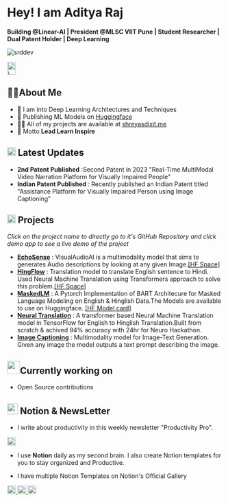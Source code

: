 <h1 align="Left">Hey! I am Aditya Raj</h1>
<p align="left"><b>Building @Linear-AI | President @MLSC VIIT Pune | Student Researcher | Dual Patent Holder | Deep Learning</b></p>

<p align="left"> <img src="https://komarev.com/ghpvc/?username=srddev&label=Profile%20views&color=0e75b6&style=flat" alt="srddev" /> </p>
<!-- <a href="https://twitter.com/shreyas__dixit" target="blank"><img align="center" src="https://raw.githubusercontent.com/rahuldkjain/github-profile-readme-generator/master/src/images/icons/Social/twitter.svg" alt="shreyas__dixit" height="30" width="20" /></a> -->
<a href="https://www.linkedin.com/in/rajsecrets/" target="blank"><img align="center" src="https://raw.githubusercontent.com/rahuldkjain/github-profile-readme-generator/master/src/images/icons/Social/linked-in-alt.svg" alt="i" height="30" width="20" /></a>

<!-------------------------------------------------- About Me -------------------------------------------------->
## 🧑🏻About Me
- 🔭 I am into Deep Learning Architectures and Techniques
- 🤗 Publishing ML Models on [Huggingface](https://huggingface.co/SRDdev)
- 👨‍💻 All of my projects are available at [shreyasdixit.me](shreyasdixit.me)
- 🧋 Motto **Lead Learn Inspire**

<!-------------------------------------------------- News -------------------------------------------------->
## <img src="https://em-content.zobj.net/thumbs/120/apple/325/newspaper_1f4f0.png" style="height:20px;width:20px;"> Latest Updates
- **2nd Patent Published** :Second Patent in 2023 "Real-Time MultiModal Video Narration Platform for Visually Impaired People"
- **Indian Patent Published** : Recently published an Indian Patent titled "Assistance Platform for Visually Impaired Person using Image Captioning"

<!-------------------------------------------------- Projects -------------------------------------------------->
## <img src="https://em-content.zobj.net/thumbs/120/apple/325/gear_2699-fe0f.png" style="height:20px;width:20px;"> Projects
*Click on the project name to directly go to it's GitHub Repository and click demo app to see a live demo of the project*

- **[EchoSense](https://github.com/SRDdev/)** : VisualAudioAI is a multimodality model that aims to generates Audio descriptions by looking at any given Image.[[HF Space]](https://srddev-echosense.hf.space)
- **[HingFlow](https://github.com/SRDdev/HingFlow)** : Translation model to translate English sentence to Hindi. Used Neural Machine Translation using Transformers approach to solve this problem.[[HF Space]](https://huggingface.co/spaces/SRDdev/HingFlow)
- **[MaskedLM](https://github.com/SRDdev/MaskedLMs)** : A Pytorch Implementation of BART Architecure for Masked Language Modeling on English & Hinglish Data.The Models are available to use on Huggingface. [[HF Model card]](https://srddev-hingmaskedlm.hf.space) 
- **[Neural Translation](https://github.com/SRDdev/Neurohack)** : A transformer based Neural Machine Translation model in TensorFlow for English to Hinglish Translation.Built from scratch & achived 94% accuracy with 24hr for Neuro Hackathon.
- **[Image Captioning](https://srddev-image-caption.hf.space)** : Multimodality model for Image-Text Generation. Given any image the model outputs a text prompt describing the image.


## <img src="https://em-content.zobj.net/thumbs/120/apple/325/magic-wand_1fa84.png" style="height:30px;">Currently working on 
- Open Source contributions


<!-- <p><img align="center" src="https://github-readme-stats.vercel.app/api?username=srddev&show_icons=true&locale=en" alt="srddev" style="width:400px;hright:200px;"/>
<img align="center" src="https://github-readme-streak-stats.herokuapp.com/?user=srddev&" alt="srddev"style="width:400px;height:200px;"/></p> -->


<!--------------------------------------------------NewsLetter-------------------------------------------------->
## <img src="https://upload.wikimedia.org/wikipedia/commons/4/45/Notion_app_logo.png?20200221181224" style="height:25px;width:25px;"> Notion & NewsLetter
- I write about productivity in this weekly newsletter "Productivity Pro".
<a href="https://www.linkedin.com/build-relation/newsletter-follow?entityUrn=7015550296219119616">
  <img src="https://dabuttonfactory.com/button.png?t=Join+700%2B+readers&f=Open+Sans-Bold&ts=26&tc=fff&hp=30&vp=10&c=11&bgt=pyramid&bgc=c00&ebgc=900&be=1" style="height:20px;">
</a>

- I use **Notion** daily as my second brain. I also create Notion templates for you to stay organized and Productive.

- I have multiple Notion Templates on Notion's Official Gallery 
<a href="https://www.notion.so/templates/life-organizer">
  <img src="https://dabuttonfactory.com/button.png?t=Notion+Life+Organizer&f=Open+Sans-Bold&ts=26&tc=000&hp=30&vp=10&c=11&bgt=unicolored&bgc=eee" style="height:20px;">
</a>
<a href="https://www.notion.so/templates/research-hub">
  <img src="https://dabuttonfactory.com/button.png?t=Notion+Research+Hub&f=Open+Sans-Bold&ts=26&tc=000&hp=30&vp=10&c=11&bgt=unicolored&bgc=eee" style="height:20px;">
</a>
<a href="https://productivitypro.typedream.app/">
  <img src="https://dabuttonfactory.com/button.png?t=Store&f=Open+Sans-Bold&ts=26&tc=000&hp=30&vp=10&c=11&bgt=unicolored&bgc=eee" style="height:20px;">
</a>
